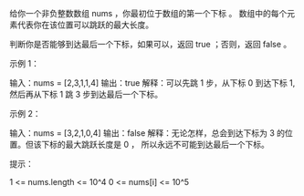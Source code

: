 给你一个非负整数数组 nums ，你最初位于数组的第一个下标 。
数组中的每个元素代表你在该位置可以跳跃的最大长度。


判断你是否能够到达最后一个下标，如果可以，返回 true ；否则，返回 false 。


示例 1：

输入：nums = [2,3,1,1,4]
输出：true
解释：可以先跳 1 步，从下标 0 到达下标 1, 然后再从下标 1 跳 3 步到达最后一个下标。


示例 2：

输入：nums = [3,2,1,0,4]
输出：false
解释：无论怎样，总会到达下标为 3 的位置。但该下标的最大跳跃长度是 0 ， 
所以永远不可能到达最后一个下标。



提示：

1 <= nums.length <= 10^4
0 <= nums[i] <= 10^5